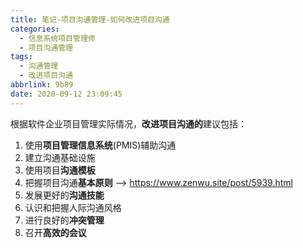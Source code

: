 ```yaml
---
title: 笔记-项目沟通管理-如何改进项目沟通
categories:
  - 信息系统项目管理师
  - 项目沟通管理
tags:
  - 沟通管理
  - 改进项目沟通
abbrlink: 9b89
date: 2020-09-12 23:09:45
---
```


根据软件企业项目管理实际情况，**改进项目沟通的**建议包括：

1. 使用**项目管理信息系统**(PMIS)辅助沟通
2. 建立沟通基础设施
3. 使用项目**沟通模板**
4. 把握项目沟通**基本原则** --> <https://www.zenwu.site/post/5939.html>
5. 发展更好的**沟通技能**
6. 认识和把握人际沟通风格
7. 进行良好的**冲突管理**
8. 召开**高效的会议**
